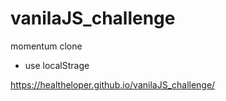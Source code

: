 # vanilaJS_challenge
 
 momentum clone
 
 - use localStrage

https://healtheloper.github.io/vanilaJS_challenge/
